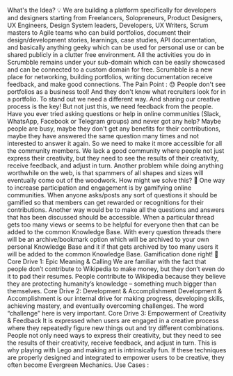 What's the Idea? 💡
We are building a platform specifically for developers and designers starting from Freelancers, Solopreneurs, Product Designers, UX Engineers, Design System leaders, Developers, UX Writers, Scrum masters to Agile teams who can build portfolios, document their design/development stories, learnings, case studies, API documentation, and basically anything geeky which can be used for personal use or can be shared publicly in a clutter free environment. All the activities you do in Scrumbble remains under your sub-domain which can be easily showcased and can be connected to a custom domain for free. Scrumbble is a new place for networking, building portfolios, writing documentation receive feedback, and make good connections.
The Pain Point : 😓
People don't see portfolios as a business tool! And they don't know what recruiters look for in a portfolio. To stand out we need a different way. And sharing our creative process is the key! But not just this, we need feedback from the people.
Have you ever tried asking questions or help in online communities (Slack, WhatsApp, Facebook or Telegram groups) and never got any help? Maybe people are busy, maybe they don't get any benefits for their contributions, maybe they have answered the same question many times and not interested to answer it again. So we need to make it more accessible for all the community members.
We lack a good community where people not just express their creativity, but they need to see the results of their creativity, receive feedback, and adjust in turn.
Another problem while doing anything worthwhile on the web, is that spammers of all shapes and sizes will eventually come out of the woodwork.
How might we solve this? 🤔
One way to increase participation and engagement is by gamifying online communities. When anyone asks/posts any sort of questions it should be gamified so that members can get rewarded or recognitions for their contributions. Another way would be to make all the questions and answers that has been discussed should be accessible.
When a particular thread gets too many views or seems to be helpful for everyone then that can be added to the common Knowledge Base. With every question threads there will be an archive/bookmark option which will be archived to your own personal Knowledge Base and it if that gets archived by too many users it will be added to the common Knowledge Base.
Gamification done right! 🤞
Core Drive 1: Epic Meaning & Calling 
We are familiar with the fact that people don’t contribute to Wikipedia to make money, but they don’t even do it to pad their resumes. People contribute to Wikipedia because they believe they are protecting humanity’s knowledge – something much bigger than themselves.
Core Drive 2: Development & Accomplishment
Development & Accomplishment is our internal drive for making progress, developing skills, achieving mastery, and eventually overcoming challenges. The word “challenge” here is very important.
Core Drive 3: Empowerment of Creativity & Feedback
It is expressed when users are engaged in a creative process where they repeatedly figure new things out and try different combinations. People not only need ways to express their creativity, but they need to see the results of their creativity, receive feedback, and adjust in turn. This is why playing with Lego and making art is intrinsically fun. If these techniques are properly designed and integrated to empower users to be creative, they often become Evergreen Mechanics.
Use Cases : 


